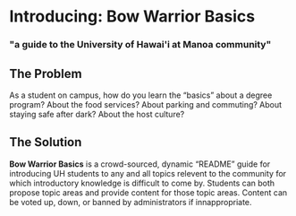 # Introducing: Bow Warrior Basics

### "a guide to the University of Hawai'i at Manoa community"

## The Problem

As a student on campus, how do you learn the “basics” about a degree program? About the food services? About parking and commuting? About staying safe after dark? About the host culture?

## The Solution

**Bow Warrior Basics** is a crowd-sourced, dynamic “README” guide for introducing UH students to any and all topics relevent to the community for which introductory knowledge is difficult to come by. Students can both propose topic areas and provide content for those topic areas. Content can be voted up, down, or banned by administrators if innappropriate.
